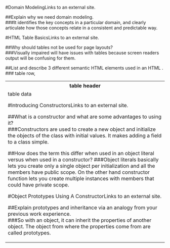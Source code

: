 #Domain ModelingLinks to an external site.

##Explain why we need domain modeling.  
###It identifies the key concepts in a particular domain, and clearly articulate how those concepts relate in a consistent and predictable way.

#HTML Table BasicsLinks to an external site.

##Why should tables not be used for page layouts?  
###Visually impaired will have issues with tables because screen readers output will be confusing for them.  

##List and describe 3 different semantic HTML elements used in an HTML <table>.  
###<th> table header <tr> table row, <td> table data

#Introducing ConstructorsLinks to an external site.

##What is a constructor and what are some advantages to using it?  
###Constructors are used to create a new object and initialize the objects of the class with initial values.  It makes adding a field to a class simple.

##How does the term this differ when used in an object literal versus when used in a constructor? 
###Object literals basically lets you create only a single object per initialization and all the members have public scope. On the other hand constructor function lets you create multiple instances with members that could have private scope.

#Object Prototypes Using A ConstructorLinks to an external site.

##Explain prototypes and inheritance via an analogy from your previous work experience.  
###So with an object, it can inherit the properties of another object.  The object from where the properties come from are called prototypes. 
